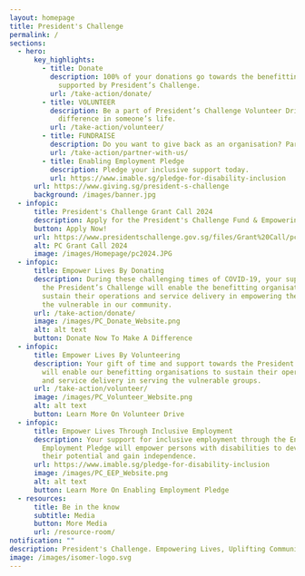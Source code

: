 ```yaml
---
layout: homepage
title: President's Challenge
permalink: /
sections:
  - hero:
      key_highlights:
        - title: Donate
          description: 100% of your donations go towards the benefitting organisations
            supported by President’s Challenge.
          url: /take-action/donate/
        - title: VOLUNTEER
          description: Be a part of President’s Challenge Volunteer Drive and make a
            difference in someone’s life.
          url: /take-action/volunteer/
        - title: FUNDRAISE
          description: Do you want to give back as an organisation? Partner with us.
          url: /take-action/partner-with-us/
        - title: Enabling Employment Pledge
          description: Pledge your inclusive support today.
          url: https://www.imable.sg/pledge-for-disability-inclusion
      url: https://www.giving.sg/president-s-challenge
      background: /images/banner.jpg
  - infopic:
      title: President's Challenge Grant Call 2024
      description: Apply for the President's Challenge Fund & Empowering for Life Fund now!
      button: Apply Now!
      url: https://www.presidentschallenge.gov.sg/files/Grant%20Call/pc2024_application_form.pdf
      alt: PC Grant Call 2024
      image: /images/Homepage/pc2024.JPG
  - infopic:
      title: Empower Lives By Donating
      description: During these challenging times of COVID-19, your support towards
        the President’s Challenge will enable the benefitting organisations to
        sustain their operations and service delivery in empowering the lives of
        the vulnerable in our community.
      url: /take-action/donate/
      image: /images/PC_Donate_Website.png
      alt: alt text
      button: Donate Now To Make A Difference
  - infopic:
      title: Empower Lives By Volunteering
      description: Your gift of time and support towards the President’s Challenge
        will enable our benefitting organisations to sustain their operations
        and service delivery in serving the vulnerable groups.
      url: /take-action/volunteer/
      image: /images/PC_Volunteer_Website.png
      alt: alt text
      button: Learn More On Volunteer Drive
  - infopic:
      title: Empower Lives Through Inclusive Employment
      description: Your support for inclusive employment through the Enabling
        Employment Pledge will empower persons with disabilities to develop
        their potential and gain independence.
      url: https://www.imable.sg/pledge-for-disability-inclusion
      image: /images/PC_EEP_Website.png
      alt: alt text
      button: Learn More On Enabling Employment Pledge
  - resources:
      title: Be in the know
      subtitle: Media
      button: More Media
      url: /resource-room/
notification: ""
description: President's Challenge. Empowering Lives, Uplifting Communities.
image: /images/isomer-logo.svg
---
```

